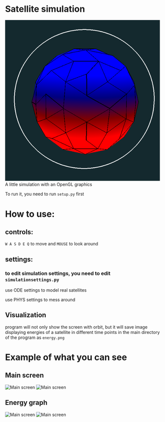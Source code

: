 # Satellite simulation
![Main screen](https://github.com/Sonik3311/satellite_simulation/blob/main/Images/Logo.png)
A little simulation with an OpenGL graphics

To run it, you need to run ```setup.py``` first

# How to use:
## controls:
```W A S D E Q``` to move and ```MOUSE``` to look around
## settings:
### to edit simulation settings, you need to edit ```simulationsettings.py```

use ODE settings to model real satellites

use PHYS settings to mess around

## Visualization
program will not only show the screen with orbit, but it will save image displaying energies of a satellite in different time points in the main directory of the program as ```energy.png```

# Example of what you can see
## Main screen
![Main screen](https://github.com/Sonik3311/satellite_simulation/blob/main/Images/example.png)
![Main screen](https://github.com/Sonik3311/satellite_simulation/blob/main/Images/example2.png)
## Energy graph
![Main screen](https://github.com/Sonik3311/satellite_simulation/blob/main/Images/energy.png)
![Main screen](https://github.com/Sonik3311/satellite_simulation/blob/main/Images/energydrag.png)
